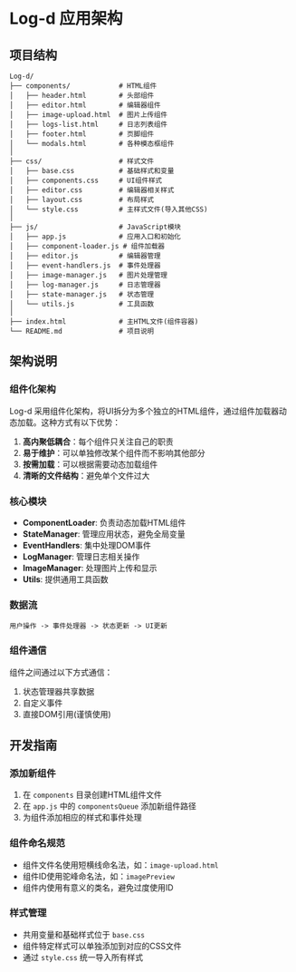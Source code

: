 # Log-d 应用架构

## 项目结构

```
Log-d/
├── components/            # HTML组件
│   ├── header.html        # 头部组件
│   ├── editor.html        # 编辑器组件
│   ├── image-upload.html  # 图片上传组件
│   ├── logs-list.html     # 日志列表组件
│   ├── footer.html        # 页脚组件
│   └── modals.html        # 各种模态框组件
│
├── css/                   # 样式文件
│   ├── base.css           # 基础样式和变量
│   ├── components.css     # UI组件样式
│   ├── editor.css         # 编辑器相关样式
│   ├── layout.css         # 布局样式
│   └── style.css          # 主样式文件(导入其他CSS)
│
├── js/                    # JavaScript模块
│   ├── app.js             # 应用入口和初始化
│   ├── component-loader.js # 组件加载器
│   ├── editor.js          # 编辑器管理
│   ├── event-handlers.js  # 事件处理器
│   ├── image-manager.js   # 图片处理管理
│   ├── log-manager.js     # 日志管理器
│   ├── state-manager.js   # 状态管理
│   └── utils.js           # 工具函数
│
├── index.html             # 主HTML文件(组件容器)
└── README.md              # 项目说明
```

## 架构说明

### 组件化架构

Log-d 采用组件化架构，将UI拆分为多个独立的HTML组件，通过组件加载器动态加载。这种方式有以下优势：

1. **高内聚低耦合**：每个组件只关注自己的职责
2. **易于维护**：可以单独修改某个组件而不影响其他部分
3. **按需加载**：可以根据需要动态加载组件
4. **清晰的文件结构**：避免单个文件过大

### 核心模块

- **ComponentLoader**: 负责动态加载HTML组件
- **StateManager**: 管理应用状态，避免全局变量
- **EventHandlers**: 集中处理DOM事件
- **LogManager**: 管理日志相关操作
- **ImageManager**: 处理图片上传和显示
- **Utils**: 提供通用工具函数

### 数据流

```
用户操作 -> 事件处理器 -> 状态更新 -> UI更新
```

### 组件通信

组件之间通过以下方式通信：

1. 状态管理器共享数据
2. 自定义事件
3. 直接DOM引用(谨慎使用)

## 开发指南

### 添加新组件

1. 在 `components` 目录创建HTML组件文件
2. 在 `app.js` 中的 `componentsQueue` 添加新组件路径
3. 为组件添加相应的样式和事件处理

### 组件命名规范

- 组件文件名使用短横线命名法，如：`image-upload.html`
- 组件ID使用驼峰命名法，如：`imagePreview`
- 组件内使用有意义的类名，避免过度使用ID

### 样式管理

- 共用变量和基础样式位于 `base.css`
- 组件特定样式可以单独添加到对应的CSS文件
- 通过 `style.css` 统一导入所有样式
